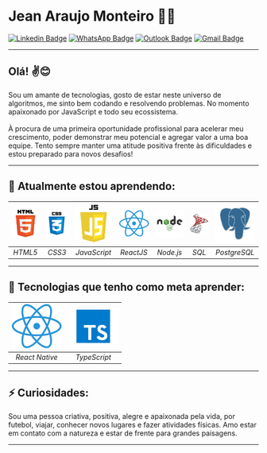 # Jean Araujo Monteiro 👨‍💻

[![Linkedin Badge](https://img.shields.io/badge/-LinkedIn-blue?style=flat-square&logo=Linkedin&logoColor=white&link=https://www.linkedin.com/in/jeanmont/)](https://www.linkedin.com/in/jeanmont/)
[![WhatsApp Badge](https://img.shields.io/badge/-WhatsApp-4CA143?style=flat-square&logo=WhatsApp&logoColor=white&link=https://api.whatsapp.com/send?phone=+5532998392901)](https://api.whatsapp.com/send?phone=+5532998392901)
[![Outlook Badge](https://img.shields.io/badge/-Outlook-darkblue?style=flat-square&logo=Microsoft-Outlook&logoColor=white&link=mailto:jeanmontt@hotmail.com)](mailto:jeanmontt@hotmail.com)
[![Gmail Badge](https://img.shields.io/badge/-Gmail-red?style=flat-square&logo=Gmail&logoColor=white&link=mailto:jeanmontteiro@gmail.com)](mailto:jeanmontteiro@gmail.com)

---

## Olá! ✌️😊

 Sou um amante de tecnologias, gosto de estar neste universo de algoritmos, me sinto bem codando e resolvendo problemas. No momento apaixonado por JavaScript e todo seu ecossistema. <br /> <br /> À procura de uma primeira oportunidade profissional para acelerar meu crescimento, poder demonstrar meu potencial e agregar valor a uma boa equipe. Tento sempre manter uma atitude positiva frente às dificuldades e estou preparado para novos desafios! 

 ---

## 🌱 Atualmente estou aprendendo:
| ![HTML5 Image](https://github.com/jeanmontt/jeanmontt/blob/master/assets/html5.png?raw=true "HTML5") | ![CSS3 Image](https://github.com/jeanmontt/jeanmontt/blob/master/assets/css3.png?raw=true "CSS3") | ![Javascript Image](https://github.com/jeanmontt/jeanmontt/blob/master/assets/javascript.png?raw=true "JavaScript") | ![ReactJS](https://github.com/jeanmontt/jeanmontt/blob/master/assets/react.png?raw=true "ReactJS") | ![Node.js Image](https://github.com/jeanmontt/jeanmontt/blob/master/assets/nodejs.png?raw=true "Node.js") | ![SQL Image](https://github.com/jeanmontt/jeanmontt/blob/master/assets/sql.png?raw=true "SQL") | ![PostgreSQL Image](https://github.com/jeanmontt/jeanmontt/blob/master/assets/postgre.png?raw=true "PostgreSQL") |
|:--:| :--:|:--:|:--:| :--:| :--:| :--:|
| *HTML5* | *CSS3* | *JavaScript* | *ReactJS* | *Node.js* | *SQL* | *PostgreSQL* | 

---

## 🚀 Tecnologias que tenho como meta aprender:

| ![React Native Image](https://github.com/jeanmontt/jeanmontt/blob/master/assets/react.png?raw=true "React Native") | ![TypeScript Image](https://github.com/jeanmontt/jeanmontt/blob/master/assets/typescript.png?raw=trueg "TypeScript") |
|:--:|:--:|
| *React Native* | *TypeScript* |

---

## ⚡ Curiosidades:

Sou uma pessoa criativa, positiva, alegre e apaixonada pela vida, por futebol, viajar, conhecer novos lugares e fazer atividades físicas. Amo estar em contato com a natureza e estar de frente para grandes paisagens.

---

